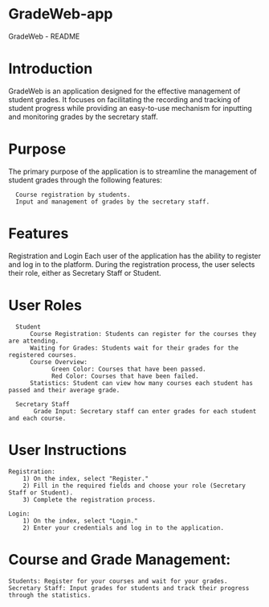 # GradeWeb-app
GradeWeb - README

# Introduction
GradeWeb is an application designed for the effective management of student grades. It focuses on facilitating the recording and tracking of student progress while providing an easy-to-use mechanism for inputting and monitoring grades by the secretary staff.


# Purpose
The primary purpose of the application is to streamline the management of student grades through the following features:

      Course registration by students.
      Input and management of grades by the secretary staff.


# Features
  Registration and Login
      Each user of the application has the ability to register and log in to the platform. During the registration process, the user selects their role, either as Secretary Staff or Student.


  # User Roles 
      Student
          Course Registration: Students can register for the courses they are attending.
          Waiting for Grades: Students wait for their grades for the registered courses.
          Course Overview:
                Green Color: Courses that have been passed.
                Red Color: Courses that have been failed.
          Statistics: Student can view how many courses each student has passed and their average grade.
      
      Secretary Staff
           Grade Input: Secretary staff can enter grades for each student and each course.


# User Instructions
    Registration:
        1) On the index, select "Register."
        2) Fill in the required fields and choose your role (Secretary Staff or Student).
        3) Complete the registration process.
    
    Login:
        1) On the index, select "Login."
        2) Enter your credentials and log in to the application.

# Course and Grade Management:
    Students: Register for your courses and wait for your grades.
    Secretary Staff: Input grades for students and track their progress through the statistics.


